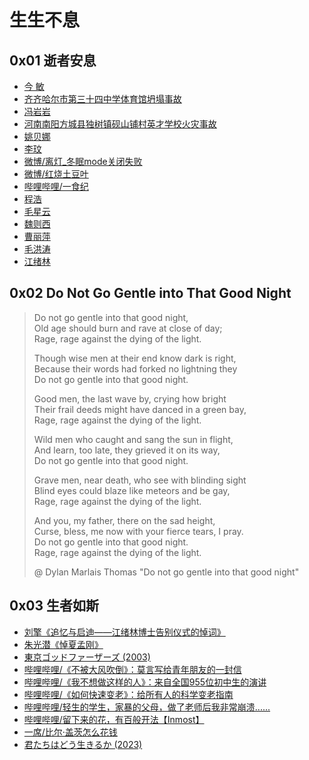 # 生生不息

## 0x01 逝者安息

- [今 敏](http://old.lifeweek.com.cn//2013/0827/42193.shtml)
- [齐齐哈尔市第三十四中学体育馆坍塌事故](https://chinadigitaltimes.net/chinese/698645.html)
- [冯岩岩](https://github.com/Anticorianderist/blog/blob/main/2-spt/figures/fengyanyan.jpg)
- [河南南阳方城县独树镇砚山铺村英才学校火灾事故](https://weibo.com/2656274875/NCFWguhCl)
- [姚贝娜](https://weibo.com/bellamusic)
- [李玟](https://weibo.com/cocolee117)
- [微博/离灯_冬眠mode关闭失败](https://weibo.com/u/2649354465)
- [微博/红烧土豆叶](https://weibo.com/u/6037696062)
- [哔哩哔哩/一食纪](https://www.bilibili.com/video/BV1aS4y187yD/)
- [程浩](https://www.zhihu.com/people/cheng-hao-81)
- [毛星云](https://www.zhihu.com/people/mao-xing-yun)
- [魏则西](https://www.zhihu.com/question/42392347/answer/94900511)
- [曹丽萍](https://www.zhihu.com/question/646920542)
- [毛洪涛](https://www.zhihu.com/topic/21528860/)
- [江绪林](https://zh.wikipedia.org/wiki/江绪林)

## 0x02 Do Not Go Gentle into That Good Night

> Do not go gentle into that good night,  
> Old age should burn and rave at close of day;  
> Rage, rage against the dying of the light.
>
> Though wise men at their end know dark is right,  
> Because their words had forked no lightning they  
> Do not go gentle into that good night.
>
> Good men, the last wave by, crying how bright  
> Their frail deeds might have danced in a green bay,  
> Rage, rage against the dying of the light.
>
> Wild men who caught and sang the sun in flight,  
> And learn, too late, they grieved it on its way,  
> Do not go gentle into that good night.
>
> Grave men, near death, who see with blinding sight  
> Blind eyes could blaze like meteors and be gay,  
> Rage, rage against the dying of the light.
>
> And you, my father, there on the sad height,  
> Curse, bless, me now with your fierce tears, I pray.  
> Do not go gentle into that good night.  
> Rage, rage against the dying of the light.
>
> @ Dylan Marlais Thomas "Do not go gentle into that good night"

## 0x03 生者如斯

- [刘擎《追忆与启迪——江绪林博士告别仪式的悼词》](https://weibo.com/ttarticle/p/show?id=2309404641589166473326)
- [朱光潜《悼夏孟刚》](https://book.douban.com/subject/30352171/)
- [東京ゴッドファーザーズ (2003)](https://movie.douban.com/subject/1310177/)
- [哔哩哔哩/《不被大风吹倒》：莫言写给青年朋友的一封信](https://www.bilibili.com/video/BV1A44y1u7PF/)
- [哔哩哔哩/《我不想做这样的人》：来自全国955位初中生的演讲](https://www.bilibili.com/video/BV1CU4y1b7Sx/)
- [哔哩哔哩/《如何快速变老》：给所有人的科学变老指南](https://www.bilibili.com/video/BV1Fo4y1L7AU/)
- [哔哩哔哩/轻生的学生，家暴的父母，做了老师后我非常崩溃......](https://www.bilibili.com/video/BV1j8411Z7mb/)
- [哔哩哔哩/留下来的花，有百般开法【Inmost】](https://www.bilibili.com/video/BV1sZ4y1f7TC/)
- [一席/比尔·盖茨怎么花钱](https://yixi.tv/#/speech/detail?id=780)
- [君たちはどう生きるか (2023)](https://movie.douban.com/subject/26925611/)
